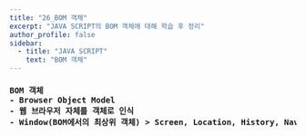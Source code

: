 ```yaml
---
title: "26_BOM 객체"
excerpt: "JAVA SCRIPT의 BOM 객체에 대해 학습 후 정리"
author_profile: false
sidebar:
  - title: "JAVA SCRIPT"
    text: "BOM 객체"
---
```

<h4>
<pre>
BOM 객체
- Browser Object Model
- 웹 브라우저 자체를 객체로 인식
- Window(BOM에서의 최상위 객체) > Screen, Location, History, Navigator, ...<br>
</pre>
</h4>
